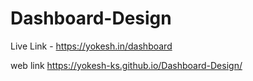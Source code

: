 # Dashboard-Design


Live Link - https://yokesh.in/dashboard

web link https://yokesh-ks.github.io/Dashboard-Design/
